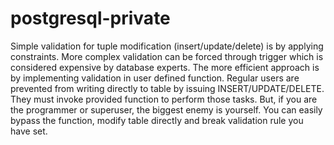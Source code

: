 # postgresql-private
Simple validation for tuple modification (insert/update/delete) is by applying constraints. More complex validation can be forced through trigger which is considered expensive by database experts.
The more efficient approach is by implementing validation in user defined function. Regular users are prevented from writing directly to table by issuing INSERT/UPDATE/DELETE. They must invoke provided function to perform those tasks.
But, if you are the programmer or superuser, the biggest enemy is yourself. You can easily bypass the function, modify table directly and break validation rule you have set.

